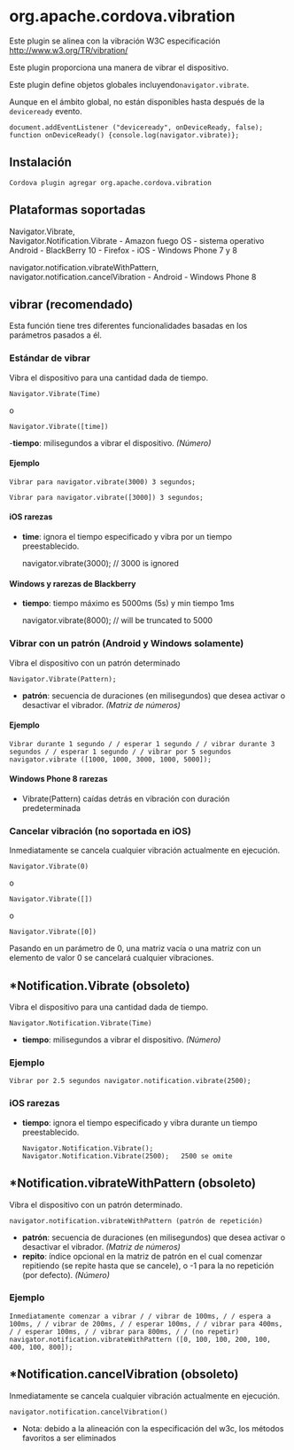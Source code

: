 <!---
    Licensed to the Apache Software Foundation (ASF) under one
    or more contributor license agreements.  See the NOTICE file
    distributed with this work for additional information
    regarding copyright ownership.  The ASF licenses this file
    to you under the Apache License, Version 2.0 (the
    "License"); you may not use this file except in compliance
    with the License.  You may obtain a copy of the License at

      http://www.apache.org/licenses/LICENSE-2.0

    Unless required by applicable law or agreed to in writing,
    software distributed under the License is distributed on an
    "AS IS" BASIS, WITHOUT WARRANTIES OR CONDITIONS OF ANY
    KIND, either express or implied.  See the License for the
    specific language governing permissions and limitations
    under the License.
-->

# org.apache.cordova.vibration

Este plugin se alinea con la vibración W3C especificación http://www.w3.org/TR/vibration/

Este plugin proporciona una manera de vibrar el dispositivo.

Este plugin define objetos globales incluyendo`navigator.vibrate`.

Aunque en el ámbito global, no están disponibles hasta después de la `deviceready` evento.

    document.addEventListener ("deviceready", onDeviceReady, false);
    function onDeviceReady() {console.log(navigator.vibrate)};
    

## Instalación

    Cordova plugin agregar org.apache.cordova.vibration
    

## Plataformas soportadas

Navigator.Vibrate,  
Navigator.Notification.Vibrate - Amazon fuego OS - sistema operativo Android - BlackBerry 10 - Firefox - iOS - Windows Phone 7 y 8

navigator.notification.vibrateWithPattern,  
navigator.notification.cancelVibration - Android - Windows Phone 8

## vibrar (recomendado)

Esta función tiene tres diferentes funcionalidades basadas en los parámetros pasados a él.

### Estándar de vibrar

Vibra el dispositivo para una cantidad dada de tiempo.

    Navigator.Vibrate(Time)
    

o

    Navigator.Vibrate([time])
    

-**tiempo**: milisegundos a vibrar el dispositivo. *(Número)*

#### Ejemplo

    Vibrar para navigator.vibrate(3000) 3 segundos;
    
    Vibrar para navigator.vibrate([3000]) 3 segundos;
    

#### iOS rarezas

*   **time**: ignora el tiempo especificado y vibra por un tiempo preestablecido.
    
    navigator.vibrate(3000); // 3000 is ignored

#### Windows y rarezas de Blackberry

*   **tiempo**: tiempo máximo es 5000ms (5s) y min tiempo 1ms
    
    navigator.vibrate(8000); // will be truncated to 5000

### Vibrar con un patrón (Android y Windows solamente)

Vibra el dispositivo con un patrón determinado

    Navigator.Vibrate(Pattern);   
    

*   **patrón**: secuencia de duraciones (en milisegundos) que desea activar o desactivar el vibrador. *(Matriz de números)*

#### Ejemplo

    Vibrar durante 1 segundo / / esperar 1 segundo / / vibrar durante 3 segundos / / esperar 1 segundo / / vibrar por 5 segundos navigator.vibrate ([1000, 1000, 3000, 1000, 5000]);
    

#### Windows Phone 8 rarezas

*   Vibrate(Pattern) caídas detrás en vibración con duración predeterminada

### Cancelar vibración (no soportada en iOS)

Inmediatamente se cancela cualquier vibración actualmente en ejecución.

    Navigator.Vibrate(0)
    

o

    Navigator.Vibrate([])
    

o

    Navigator.Vibrate([0])
    

Pasando en un parámetro de 0, una matriz vacía o una matriz con un elemento de valor 0 se cancelará cualquier vibraciones.

## *Notification.Vibrate (obsoleto)

Vibra el dispositivo para una cantidad dada de tiempo.

    Navigator.Notification.Vibrate(Time)
    

*   **tiempo**: milisegundos a vibrar el dispositivo. *(Número)*

### Ejemplo

    Vibrar por 2.5 segundos navigator.notification.vibrate(2500);
    

### iOS rarezas

*   **tiempo**: ignora el tiempo especificado y vibra durante un tiempo preestablecido.
    
        Navigator.Notification.Vibrate();
        Navigator.Notification.Vibrate(2500);   2500 se omite
        

## *Notification.vibrateWithPattern (obsoleto)

Vibra el dispositivo con un patrón determinado.

    navigator.notification.vibrateWithPattern (patrón de repetición)
    

*   **patrón**: secuencia de duraciones (en milisegundos) que desea activar o desactivar el vibrador. *(Matriz de números)*
*   **repito**: índice opcional en la matriz de patrón en el cual comenzar repitiendo (se repite hasta que se cancele), o -1 para la no repetición (por defecto). *(Número)*

### Ejemplo

    Inmediatamente comenzar a vibrar / / vibrar de 100ms, / / espera a 100ms, / / vibrar de 200ms, / / esperar 100ms, / / vibrar para 400ms, / / esperar 100ms, / / vibrar para 800ms, / / (no repetir) navigator.notification.vibrateWithPattern ([0, 100, 100, 200, 100, 400, 100, 800]);
    

## *Notification.cancelVibration (obsoleto)

Inmediatamente se cancela cualquier vibración actualmente en ejecución.

    navigator.notification.cancelVibration()
    

* Nota: debido a la alineación con la especificación del w3c, los métodos favoritos a ser eliminados